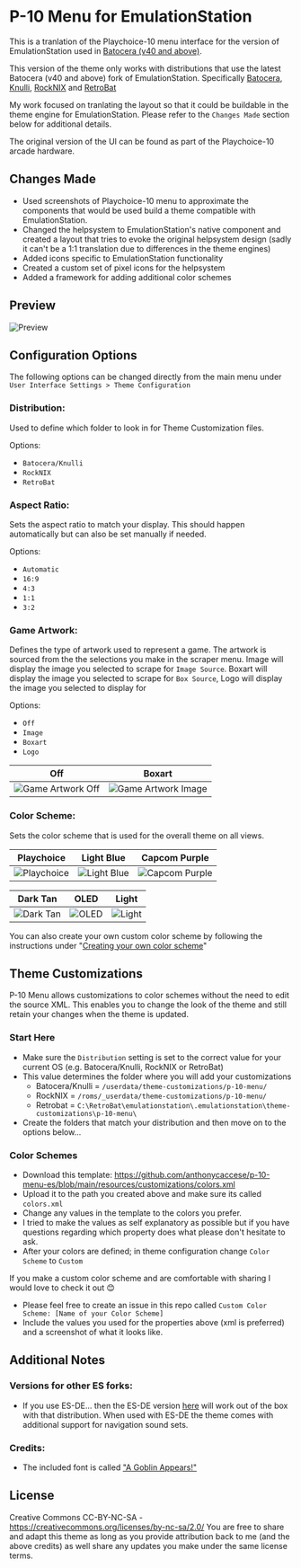 # P-10 Menu for EmulationStation

This is a tranlation of the Playchoice-10 menu interface for the version of EmulationStation used in [Batocera (v40 and above)](https://batocera.org/).

This version of the theme only works with distributions that use the latest Batocera (v40 and above) fork of EmulationStation.  Specifically [Batocera](https://batocera.org/), [Knulli](https://www.knulli.org/), [RockNIX](https://rocknix.org/) and [RetroBat](https://www.retrobat.org/)

My work focused on tranlating the layout so that it could be buildable in the theme engine for EmulationStation.  Please refer to the `Changes Made` section below for additional details.

The original version of the UI can be found as part of the Playchoice-10 arcade hardware.

## Changes Made

- Used screenshots of Playchoice-10 menu to approximate the components that would be used build a theme compatible with EmulationStation.
- Changed the helpsystem to EmulationStation's native component and created a layout that tries to evoke the original helpsystem design (sadly it can't be a 1:1 translation due to differences in the theme engines)
- Added icons specific to EmulationStation functionality
- Created a custom set of pixel icons for the helpsystem
- Added a framework for adding additional color schemes

## **Preview**

![Preview](https://github.com/user-attachments/assets/3eee1c23-cf70-42e9-b3d2-d851e7b4b311)

## **Configuration Options**

The following options can be changed directly from the main menu under `User Interface Settings > Theme Configuration`

### **Distribution:**

Used to define which folder to look in for Theme Customization files.

Options:
- `Batocera/Knulli`
- `RockNIX`
- `RetroBat`

### **Aspect Ratio:**

Sets the aspect ratio to match your display. This should happen automatically but can also be set manually if needed.

Options:
- `Automatic`
- `16:9`
- `4:3`
- `1:1`
- `3:2`

### **Game Artwork:**

Defines the type of artwork used to represent a game. The artwork is sourced from the the selections you make in the scraper menu. Image will display the image you selected to scrape for `Image Source`. Boxart will display the image you selected to scrape for `Box Source`, Logo will display the image you selected to display for 

Options: 
- `Off`
- `Image`
- `Boxart`
- `Logo`

| Off | Boxart |
|----|----|
| ![Game Artwork Off](https://github.com/user-attachments/assets/d22089b3-9f37-487c-bfec-e542ed2ca535) | ![Game Artwork Image](https://github.com/user-attachments/assets/319454f6-fde1-4996-a5fc-4ff2de3c3d30) |

### **Color Scheme:**

Sets the color scheme that is used for the overall theme on all views.
 
| Playchoice | Light Blue | Capcom Purple |
|----|----|----|
| ![Playchoice](https://github.com/user-attachments/assets/3eee1c23-cf70-42e9-b3d2-d851e7b4b311) | ![Light Blue](https://github.com/user-attachments/assets/33353d7c-b197-4697-8293-29f6ed02ff1c) | ![Capcom Purple](https://github.com/user-attachments/assets/6343d6f9-60e5-4bf5-92be-b7751280dbd4) |

| Dark Tan | OLED | Light |
|----|----|----|
| ![Dark Tan](https://github.com/user-attachments/assets/e26730ad-5db8-4a81-9da9-14232c31a85a) | ![OLED](https://github.com/user-attachments/assets/da12e5fd-54be-4678-8edf-6689452a4300) | ![Light](https://github.com/user-attachments/assets/7cb0862a-91cd-486a-8672-31c8513f62e8) |

You can also create your own custom color scheme by following the instructions under "[Creating your own color scheme](#creating-your-own-color-scheme)"
 
## Theme Customizations

P-10 Menu allows customizations to color schemes without the need to edit the source XML.  This enables you to change the look of the theme and still retain your changes when the theme is updated.

### Start Here
- Make sure the `Distribution` setting is set to the correct value for your current OS (e.g. Batocera/Knulli, RockNIX or RetroBat)
- This value determines the folder where you will add your customizations
    - Batocera/Knulli = `/userdata/theme-customizations/p-10-menu/`
    - RockNIX = `/roms/_userdata/theme-customizations/p-10-menu/`
    - Retrobat = `C:\RetroBat\emulationstation\.emulationstation\theme-customizations\p-10-menu\`
- Create the folders that match your distribution and then move on to the options below...

### Color Schemes

* Download this template: https://github.com/anthonycaccese/p-10-menu-es/blob/main/resources/customizations/colors.xml
* Upload it to the path you created above and make sure its called `colors.xml`
* Change any values in the template to the colors you prefer.
* I tried to make the values as self explanatory as possible but if you have questions regarding which property does what please don't hesitate to ask.
* After your colors are defined; in theme configuration change `Color Scheme` to `Custom`

If you make a custom color scheme and are comfortable with sharing I would love to check it out 😊
- Please feel free to create an issue in this repo called `Custom Color Scheme: [Name of your Color Scheme]`
- Include the values you used for the properties above (xml is preferred) and a screenshot of what it looks like.

## **Additional Notes**

### Versions for other ES forks:
* If you use ES-DE... then the ES-DE version [here](https://github.com/anthonycaccese/p-10-menu-es-de) will work out of the box with that distribution.  When used with ES-DE the theme comes with additional support for navigation sound sets.

### **Credits:**

- The included font is called ["A Goblin Appears!"](https://www.dafont.com/a-goblin-appears.font)

## **License**
Creative Commons CC-BY-NC-SA - https://creativecommons.org/licenses/by-nc-sa/2.0/
You are free to share and adapt this theme as long as you provide attribution back to me (and the above credits) as well share any updates you make under the same license terms.
